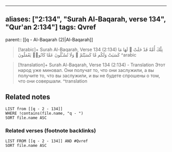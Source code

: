 
---
aliases: ["2:134", "Surah Al-Baqarah, verse 134", "Qur'an 2:134"]
tags: Qvref
---

parent:: [[q - Al-Baqarah (2)|Al-Baqarah]]

> [!arabic]+ Surah Al-Baqarah, Verse 134 (2:134)
> <span class="quran-arabic">تِلْكَ أُمَّةٌ قَدْ خَلَتْ ۖ لَهَا مَا كَسَبَتْ وَلَكُم مَّا كَسَبْتُمْ ۖ وَلَا تُسْـَٔلُونَ عَمَّا كَانُوا۟ يَعْمَلُونَ</span>
^arabic

> [!translation]+ Surah Al-Baqarah, Verse 134 (2:134) - Translation
> Этот народ уже миновал. Они получат то, что они заслужили, а вы получите то, что вы заслужили, и вы не будете спрошены о том, что они совершали.
^translation



## Related notes
```dataview
LIST from [[q - 2 - 134]]
WHERE !contains(file.name, "q - ")
SORT file.name ASC
```

### Related verses (footnote backlinks)
```dataview
LIST FROM [[q - 2 - 134]] AND #Qvref
SORT file.name ASC
```

